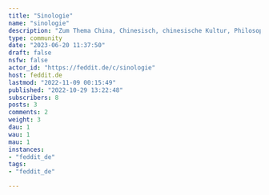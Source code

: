 ```yaml
---
title: "Sinologie" 
name: "sinologie"
description: "Zum Thema China, Chinesisch, chinesische Kultur, Philosophie und Geschichte …關於中國、中國話、中國文化、哲學、歷史等 …"
type: community
date: "2023-06-20 11:37:50"
draft: false
nsfw: false
actor_id: "https://feddit.de/c/sinologie"
host: feddit.de
lastmod: "2022-11-09 00:15:49"
published: "2022-10-29 13:22:48"
subscribers: 8
posts: 3
comments: 2
weight: 3
dau: 1
wau: 1
mau: 1
instances:
- "feddit_de"
tags: 
- "feddit_de"

---
```

